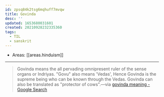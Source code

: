 ```yaml
---
id: zpsq84k2tsg6mqhuff7mvqw
title: Govinda
desc: ''
updated: 1653680031601
created: 20210928232335360
tags:
  - TIL
  - sanskrit
---
```


- Areas: [[areas.hinduism]]

---

> Govinda means the all pervading omnipresent ruler of the sense organs or Indriyas. "Govu" also means 'Vedas', Hence Govinda is the supreme being who can be known through the Vedas. Govinda can also be translated as "protector of cows".—via [govinda meaning - Google Search](https://www.google.com/search?q=govinda+meaning&oq=govinda+meaning&aqs=chrome..69i57j0i512l8j0i390.2883j0j1&sourceid=chrome&ie=UTF-8)
